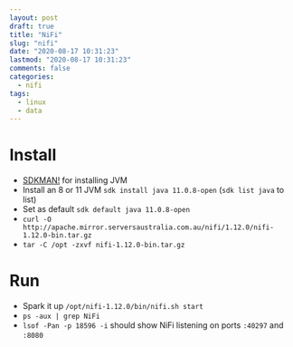 ```yaml
---
layout: post
draft: true
title: "NiFi"
slug: "nifi"
date: "2020-08-17 10:31:23"
lastmod: "2020-08-17 10:31:23"
comments: false
categories:
  - nifi
tags:
  - linux
  - data
---
```


# Install

- [SDKMAN!](https://sdkman.io/) for installing JVM
- Install an 8 or 11 JVM `sdk install java 11.0.8-open` (`sdk list java` to list)
- Set as default `sdk default java 11.0.8-open`
- `curl -O http://apache.mirror.serversaustralia.com.au/nifi/1.12.0/nifi-1.12.0-bin.tar.gz`
- `tar -C /opt -zxvf nifi-1.12.0-bin.tar.gz`

# Run

- Spark it up `/opt/nifi-1.12.0/bin/nifi.sh start`
- `ps -aux | grep NiFi`
- `lsof -Pan -p 18596 -i` should show NiFi listening on ports `:40297` and `:8080`
